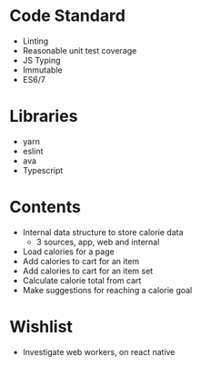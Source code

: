 # Code Standard
- Linting
- Reasonable unit test coverage
- JS Typing
- Immutable
- ES6/7

# Libraries
- yarn
- eslint
- ava
- Typescript

# Contents
- Internal data structure to store calorie data
  - 3 sources, app, web and internal
- Load calories for a page
- Add calories to cart for an item
- Add calories to cart for an item set
- Calculate calorie total from cart
- Make suggestions for reaching a calorie goal

# Wishlist
- Investigate web workers, on react native
